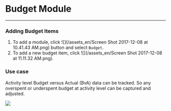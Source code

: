 # Budget Module

---

### Adding Budget Items
1. To add a module, click ![](/assets_en/Screen Shot 2017-12-08 at 10.41.43 AM.png) button and select `Budget`. 
2. To add a new budget item, click ![](/assets_en/Screen Shot 2017-12-08 at 11.11.32 AM.png).

### Use case

Activity level Budget versus Actual \(BvA\) data can be tracked. So any overspent or underspent budget at activity level can be captured and adjusted.

![](https://lh3.googleusercontent.com/c-ftKOET4ky9QMljq95P5yIAWfGJlALdRfeJmXMJRNuaWhUrlwTx1bRI13fj3XXmTQMztLZeflM2E9hLATXZKhYqrmynmi3LbMRkHXT7z1l6lUvLoaZTTHx7b-AA2LffDFmTXk0F)

